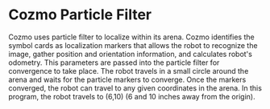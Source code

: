# Cozmo Particle Filter

Cozmo uses particle filter to localize within its arena. Cozmo identifies the symbol cards as localization markers that allows
the robot to recognize the image, gather position and orientation information, and calculates robot's odometry. This parameters 
are passed into the particle filter for convergence to take place. The robot travels in a small circle around the arena and 
waits for the particle markers to converge. Once the markers converged, the robot can travel to any given coordinates in the arena.
In this program, the robot travels to (6,10) (6 and 10 inches away from the origin).
